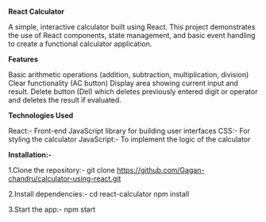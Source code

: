 **React Calculator**

A simple, interactive calculator built using React. This project demonstrates the use of React components, state management, and basic event handling to create a functional calculator application.

**Features**

Basic arithmetic operations (addition, subtraction, multiplication, division)
Clear functionality (AC button)
Display area showing current input and result.
Delete button (Del) which deletes previously entered digit or operator and deletes the result if evaluated.

**Technologies Used**

React:- Front-end JavaScript library for building user interfaces
CSS:- For styling the calculator
JavaScript:- To implement the logic of the calculator

**Installation:-**

1.Clone the repository:-
git clone https://github.com/Gagan-chandru/calculator-using-react.git

2.Install dependencies:-
cd react-calculator
npm install

3.Start the app:-
npm start


